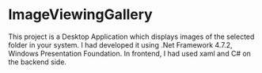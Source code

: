 # ImageViewingGallery
This project is a Desktop Application which displays images of the selected folder in your system. I had developed it using .Net Framework 4.7.2, Windows Presentation Foundation. In frontend, I had used xaml and C# on the backend side.
